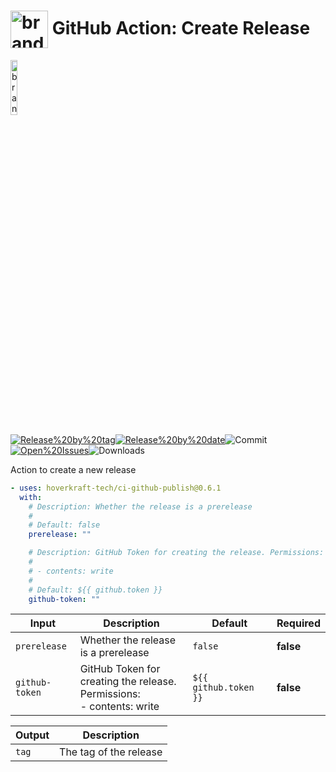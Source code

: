 <!-- start title -->

# <img src=".github/ghadocs/branding.svg" width="60px" align="center" alt="branding<icon:bookmark color:blue>" /> GitHub Action: Create Release

<!-- end title -->
<!--
// jscpd:ignore-start
-->
<!-- start branding -->

<img src=".github/ghadocs/branding.svg" width="15%" align="center" alt="branding<icon:bookmark color:blue>" />

<!-- end branding -->
<!-- markdownlint-disable MD013 -->
<!-- start badges -->

<a href="https%3A%2F%2Fgithub.com%2Fhoverkraft-tech%2Fci-github-publish%2Freleases%2Flatest"><img src="https://img.shields.io/github/v/release/hoverkraft-tech/ci-github-publish?display_name=tag&sort=semver&logo=github&style=flat-square" alt="Release%20by%20tag" /></a><a href="https%3A%2F%2Fgithub.com%2Fhoverkraft-tech%2Fci-github-publish%2Freleases%2Flatest"><img src="https://img.shields.io/github/release-date/hoverkraft-tech/ci-github-publish?display_name=tag&sort=semver&logo=github&style=flat-square" alt="Release%20by%20date" /></a><img src="https://img.shields.io/github/last-commit/hoverkraft-tech/ci-github-publish?logo=github&style=flat-square" alt="Commit" /><a href="https%3A%2F%2Fgithub.com%2Fhoverkraft-tech%2Fci-github-publish%2Fissues"><img src="https://img.shields.io/github/issues/hoverkraft-tech/ci-github-publish?logo=github&style=flat-square" alt="Open%20Issues" /></a><img src="https://img.shields.io/github/downloads/hoverkraft-tech/ci-github-publish/total?logo=github&style=flat-square" alt="Downloads" />

<!-- end badges -->
<!-- markdownlint-enable MD013 -->
<!--
// jscpd:ignore-end
-->
<!-- start description -->

Action to create a new release

<!-- end description -->
<!-- start contents -->
<!-- end contents -->
<!-- start usage -->

```yaml
- uses: hoverkraft-tech/ci-github-publish@0.6.1
  with:
    # Description: Whether the release is a prerelease
    #
    # Default: false
    prerelease: ""

    # Description: GitHub Token for creating the release. Permissions:
    #
    # - contents: write
    #
    # Default: ${{ github.token }}
    github-token: ""
```

<!-- end usage -->
<!-- start inputs -->

| **Input**                 | **Description**                                                                  | **Default**                      | **Required** |
| ------------------------- | -------------------------------------------------------------------------------- | -------------------------------- | ------------ |
| <code>prerelease</code>   | Whether the release is a prerelease                                              | <code>false</code>               | **false**    |
| <code>github-token</code> | GitHub Token for creating the release.<br />Permissions:<br /> - contents: write | <code>${{ github.token }}</code> | **false**    |

<!-- end inputs -->
<!-- start outputs -->

| **Output**       | **Description**        |
| ---------------- | ---------------------- |
| <code>tag</code> | The tag of the release |

<!-- end outputs -->
<!-- start [.github/ghadocs/examples/] -->
<!-- end [.github/ghadocs/examples/] -->
